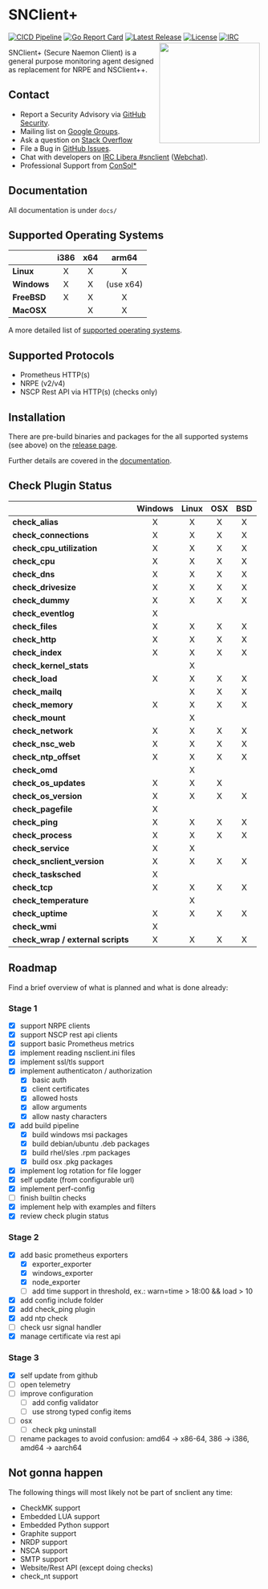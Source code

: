 # SNClient+

[![CICD Pipeline](https://github.com/Consol-Monitoring/snclient/actions/workflows/cicd.yml/badge.svg?branch=main)](https://github.com/Consol-Monitoring/snclient/actions/workflows/cicd.yml)
[![Go Report Card](https://goreportcard.com/badge/github.com/Consol-Monitoring/snclient)](https://goreportcard.com/report/github.com/Consol-Monitoring/snclient)
[![Latest Release](https://img.shields.io/github/v/release/Consol-Monitoring/snclient?sort=semver)](https://github.com/Consol-Monitoring/snclient/releases)
[![License](https://img.shields.io/github/license/Consol-Monitoring/snclient)](https://github.com/Consol-Monitoring/snclient/blob/main/LICENSE)
[![IRC](https://img.shields.io/badge/IRC-libera.chat%2F%23snclient-blue)](https://web.libera.chat/?nick=Guest?#snclient)
<a href="https://omd.consol.de/docs/snclient/logo/"><img src="./docs/logo/snclient.svg" style="float:right; margin: 3px; height: auto; width: 200px; float: right;"></a>

SNClient+ (Secure Naemon Client) is a general purpose monitoring agent designed as replacement for NRPE and NSClient++.

## Contact

* Report a Security Advisory via [GitHub Security](https://github.com/Consol-Monitoring/snclient/security).
* Mailing list on [Google Groups](https://groups.google.com/group/snclient).
* Ask a question on [Stack Overflow](https://stackoverflow.com/questions/tagged/snclient)
* File a Bug in [GitHub Issues](https://github.com/Consol-Monitoring/snclient/issues).
* Chat with developers on [IRC Libera #snclient](irc://irc.libera.chat/snclient) ([Webchat](https://web.libera.chat/?nick=Guest?#snclient)).
* Professional Support from [ConSol*](https://www.consol.de/product-solutions/open-source-monitoring/)

## Documentation

All documentation is under `docs/`

## Supported Operating Systems

|             | i386 | x64 | arm64     |
|-------------|:----:|:---:|:---------:|
| **Linux**   |   X  |  X  |   X       |
| **Windows** |   X  |  X  | (use x64) |
| **FreeBSD** |   X  |  X  |   X       |
| **MacOSX**  |      |  X  |   X       |

A more detailed list of [supported operating systems](https://omd.consol.de/docs/snclient/install/supported/).

## Supported Protocols

* Prometheus HTTP(s)
* NRPE (v2/v4)
* NSCP Rest API via HTTP(s) (checks only)

## Installation

There are pre-build binaries and packages for the all supported systems (see above) on the
[release page](https://github.com/Consol-Monitoring/snclient/releases).

Further details are covered in the [documentation](https://omd.consol.de/docs/snclient/install/).

## Check Plugin Status

|                                   | Windows |  Linux  |   OSX   |   BSD   |
|-----------------------------------|:-------:|:-------:|:-------:|:-------:|
| **check_alias**                   |    X    |    X    |    X    |    X    |
| **check_connections**             |    X    |    X    |    X    |    X    |
| **check_cpu_utilization**         |    X    |    X    |    X    |    X    |
| **check_cpu**                     |    X    |    X    |    X    |    X    |
| **check_dns**                     |    X    |    X    |    X    |    X    |
| **check_drivesize**               |    X    |    X    |    X    |    X    |
| **check_dummy**                   |    X    |    X    |    X    |    X    |
| **check_eventlog**                |    X    |         |         |         |
| **check_files**                   |    X    |    X    |    X    |    X    |
| **check_http**                    |    X    |    X    |    X    |    X    |
| **check_index**                   |    X    |    X    |    X    |    X    |
| **check_kernel_stats**            |         |    X    |         |         |
| **check_load**                    |    X    |    X    |    X    |    X    |
| **check_mailq**                   |         |    X    |    X    |    X    |
| **check_memory**                  |    X    |    X    |    X    |    X    |
| **check_mount**                   |         |    X    |         |         |
| **check_network**                 |    X    |    X    |    X    |    X    |
| **check_nsc_web**                 |    X    |    X    |    X    |    X    |
| **check_ntp_offset**              |    X    |    X    |    X    |    X    |
| **check_omd**                     |         |    X    |         |         |
| **check_os_updates**              |    X    |    X    |    X    |         |
| **check_os_version**              |    X    |    X    |    X    |    X    |
| **check_pagefile**                |    X    |         |         |         |
| **check_ping**                    |    X    |    X    |    X    |    X    |
| **check_process**                 |    X    |    X    |    X    |    X    |
| **check_service**                 |    X    |    X    |         |         |
| **check_snclient_version**        |    X    |    X    |    X    |    X    |
| **check_tasksched**               |    X    |         |         |         |
| **check_tcp**                     |    X    |    X    |    X    |    X    |
| **check_temperature**             |         |    X    |         |         |
| **check_uptime**                  |    X    |    X    |    X    |    X    |
| **check_wmi**                     |    X    |         |         |         |
| **check_wrap / external scripts** |    X    |    X    |    X    |    X    |

## Roadmap

Find a brief overview of what is planned and what is done already:

### Stage 1

* [X] support NRPE clients
* [X] support NSCP rest api clients
* [X] support basic Prometheus metrics
* [X] implement reading nsclient.ini files
* [X] implement ssl/tls support
* [X] implement authenticaton / authorization
  * [X] basic auth
  * [X] client certificates
  * [X] allowed hosts
  * [X] allow arguments
  * [X] allow nasty characters
* [X] add build pipeline
  * [X] build windows msi packages
  * [X] build debian/ubuntu .deb packages
  * [X] build rhel/sles .rpm packages
  * [X] build osx .pkg packages
* [X] implement log rotation for file logger
* [X] self update (from configurable url)
* [X] implement perf-config
* [ ] finish builtin checks
* [X] implement help with examples and filters
* [X] review check plugin status

### Stage 2

* [X] add basic prometheus exporters
  * [X] exporter_exporter
  * [X] windows_exporter
  * [X] node_exporter
  * [ ] add time support in threshold, ex.: warn=time > 18:00 && load > 10
* [X] add config include folder
* [X] add check_ping plugin
* [X] add ntp check
* [ ] check usr signal handler
* [X] manage certificate via rest api

### Stage 3

* [X] self update from github
* [ ] open telemetry
* [ ] improve configuration
  * [ ] add config validator
  * [ ] use strong typed config items
* [ ] osx
  * [ ] check pkg uninstall
* [ ] rename packages to avoid confusion: amd64 -> x86-64, 386 -> i386, amd64 -> aarch64

## Not gonna happen

The following things will most likely not be part of snclient any time:

* CheckMK support
* Embedded LUA support
* Embedded Python support
* Graphite support
* NRDP support
* NSCA support
* SMTP support
* Website/Rest API (except doing checks)
* check_nt support

